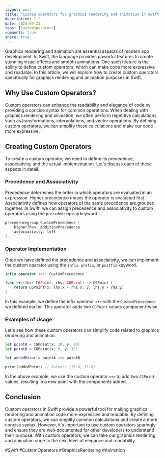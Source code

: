 ```yaml
---
layout: post
title: "Custom operators for graphics rendering and animation in Swift"
description: " "
date: 2023-09-23
tags: [CustomOperators]
comments: true
share: true
---
```


Graphics rendering and animation are essential aspects of modern app development. In Swift, the language provides powerful features to create stunning visual effects and smooth animations. One such feature is the ability to define custom operators, which can make code more expressive and readable. In this article, we will explore how to create custom operators specifically for graphics rendering and animation purposes in Swift.

## Why Use Custom Operators?

Custom operators can enhance the readability and elegance of code by providing a concise syntax for common operations. When dealing with graphics rendering and animation, we often perform repetitive calculations, such as transformations, interpolations, and vector operations. By defining custom operators, we can simplify these calculations and make our code more expressive.

## Creating Custom Operators

To create a custom operator, we need to define its precedence, associativity, and the actual implementation. Let's discuss each of these aspects in detail.

### Precedence and Associativity

Precedence determines the order in which operators are evaluated in an expression. Higher precedence means the operator is evaluated first. Associativity defines how operators of the same precedence are grouped together. In Swift, we can assign precedence and associativity to custom operators using the `precedencegroup` keyword.

```swift
precedencegroup CustomPrecedence {
    higherThan: AdditionPrecedence
    associativity: left
}
```

### Operator Implementation

Once we have defined the precedence and associativity, we can implement the custom operator using the `infix`, `prefix`, or `postfix` keyword.

```swift
infix operator <+>: CustomPrecedence

func <+>(lhs: CGPoint, rhs: CGPoint) -> CGPoint {
    return CGPoint(x: lhs.x + rhs.x, y: lhs.y + rhs.y)
}
```

In this example, we define the infix operator `<+>` with the `CustomPrecedence` we defined earlier. This operator adds two `CGPoint` values component-wise.

### Examples of Usage

Let's see how these custom operators can simplify code related to graphics rendering and animation.

```swift
let pointA = CGPoint(x: 10, y: 20)
let pointB = CGPoint(x: 5, y: 15)

let addedPoint = pointA <+> pointB

print(addedPoint) // Output: (15.0, 35.0)
```

In the above example, we use the custom operator `<+>` to add two `CGPoint` values, resulting in a new point with the components added.

## Conclusion

Custom operators in Swift provide a powerful tool for making graphics rendering and animation code more expressive and readable. By defining custom operators, we can simplify common calculations and create a more concise syntax. However, it's important to use custom operators sparingly and ensure they are well-documented for other developers to understand their purpose. With custom operators, we can take our graphics rendering and animation code to the next level of elegance and readability.

#Swift #CustomOperators #GraphicsRendering #Animation
